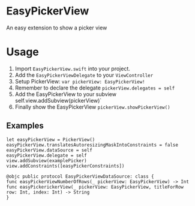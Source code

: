 # EasyPickerView

An easy extension to show a picker view

# Usage

1. Import `EasyPickerView.swift` into your project.
2. Add the `EasyPickerViewDelegate` to your `ViewController`
3. Setup PickerView: `var pickerView: EasyPickerView!`
4. Remember to declare the delegate `pickerView.delegates = self`
5. Add the EasyPickerView to your subview self.view.addSubview(pickerView)` 
3. Finally show the EasyPickerView `pickerView.showPickerView()`

## Examples

```
let easyPickerView = PickerView()
easyPickerView.translatesAutoresizingMaskIntoConstraints = false
easyPickerView.dataSource = self
easyPickerView.delegate = self
view.addSubview(examplePicker)
view.addConstraints([easyPickerConstraints])

@objc public protocol EasyPickerViewDataSource: class {
func easyPickerViewNumberOfRows(_ pickerView: EasyPickerView) -> Int
func easyPickerickerView(_ pickerView: EasyPickerView, titleForRow row: Int, index: Int) -> String
}

```
